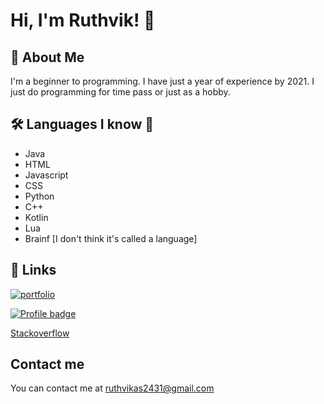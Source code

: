 
# Hi, I'm Ruthvik! 👋


## 🚀 About Me
I'm a beginner to programming. I have just a year of experience by 2021. I just do programming for time pass or just as a hobby. 
## 🛠 Languages I know 📜

- Java
- HTML
- Javascript
- CSS
- Python
- C++
- Kotlin
- Lua
- Brainf [I don't think it's called a language]
## 🔗 Links
[![portfolio](https://img.shields.io/badge/my_portfolio-000?style=for-the-badge&logo=ko-fi&logoColor=white)](https://ruthvik-tp-dev.w3spaces.com)

[![Profile badge](https://www.codewars.com/users/RSKL/badges/large)](https://www.codewars.com/users/RSKL)

[Stackoverflow](https://stackoverflow.com/users/17002772/ruthvik)

## Contact me

You can contact me at ruthvikas2431@gmail.com
